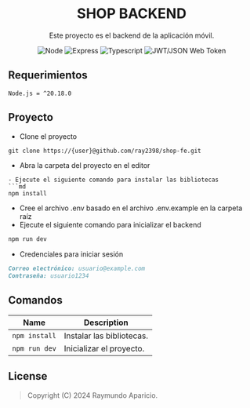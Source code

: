 <h1 align="center">SHOP BACKEND</h1>
<p align="center">
    Este proyecto es el backend de la aplicación móvil.
</p>

<!-- [START BADGES] -->
<!-- Please keep comment here to allow auto update -->
<p align="center">
  <img src="https://img.shields.io/badge/node.js-6DA55F?style=for-the-badge&logo=node.js&logoColor=white" alt="Node"/>
  <img src="https://img.shields.io/badge/express.js-%23404d59.svg?style=for-the-badge&logo=express&logoColor=%2361DAFB" alt="Express"/>
  <img src="https://img.shields.io/badge/typescript-%23007ACC.svg?style=for-the-badge&logo=typescript&logoColor=white" alt="Typescript"/>
  <img src="https://img.shields.io/badge/JWT-black?style=for-the-badge&logo=JSON%20web%20tokens" alt="JWT/JSON Web Token"/>
</p>
<!-- [END BADGES] -->

## Requerimientos

```
Node.js = ^20.18.0
```

## Proyecto
- Clone el proyecto
```md
git clone https://{user}@github.com/ray2398/shop-fe.git
```
- Abra la carpeta del proyecto en el editor
```
- Ejecute el siguiente comando para instalar las bibliotecas
```md
npm install
```
- Cree el archivo .env basado en el archivo .env.example en la carpeta raíz
- Ejecute el siguiente comando para inicializar el backend
```md
npm run dev
```
- Credenciales para iniciar sesión
```md
Correo electrónico: usuario@example.com
Contraseña: usuario1234
```

## Comandos

| Name               | Description                                           |
|--------------------|-------------------------------------------------------|
| `npm install`      | Instalar las bibliotecas.                             |
| `npm run dev`      | Inicializar el proyecto.                              |

## License

> Copyright (C) 2024 Raymundo Aparicio. 
